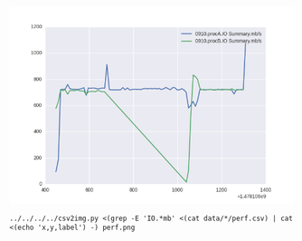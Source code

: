 ![perf](./perf.png)
```
../../../../csv2img.py <(grep -E 'IO.*mb' <(cat data/*/perf.csv) | cat <(echo 'x,y,label') -) perf.png
```